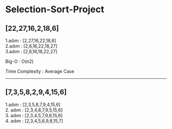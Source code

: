 # Selection-Sort-Project

## [22,27,16,2,18,6]  

1.adım : [2,27,16,22,18,6]  
2.adım : [2,6,16,22,18,27]  
3.adım : [2,6,16,18,22,27]  



Big-O : O(n2)  

Time Complexity : Average Case  

---

## [7,3,5,8,2,9,4,15,6]

1.adım : [2,3,5,8,7,9,4,15,6]  
2. adım : [2,3,4,8,7,9,5,15,6]  
3. adım : [2,3,4,5,7,9,8,15,6]  
4. adım : [2,3,4,5,6,9,8,15,7]  

